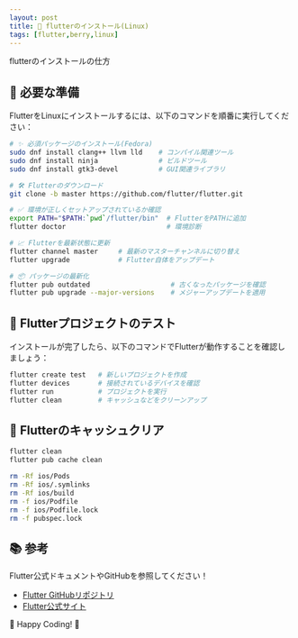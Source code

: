 ```yaml
---
layout: post
title: 🐧 flutterのインストール(Linux)
tags: [flutter,berry,linux]
---
```


flutterのインストールの仕方

## 🔧 必要な準備
FlutterをLinuxにインストールするには、以下のコマンドを順番に実行してください：

```bash
# ✨ 必須パッケージのインストール(Fedora)
sudo dnf install clang++ llvm lld    # コンパイル関連ツール
sudo dnf install ninja               # ビルドツール
sudo dnf install gtk3-devel          # GUI関連ライブラリ

# 🛠️ Flutterのダウンロード
git clone -b master https://github.com/flutter/flutter.git

# ✅ 環境が正しくセットアップされているか確認
export PATH="$PATH:`pwd`/flutter/bin"  # FlutterをPATHに追加
flutter doctor                         # 環境診断

# 📈 Flutterを最新状態に更新
flutter channel master     # 最新のマスターチャンネルに切り替え
flutter upgrade            # Flutter自体をアップデート

# 📦 パッケージの最新化
flutter pub outdated                    # 古くなったパッケージを確認
flutter pub upgrade --major-versions    # メジャーアップデートを適用
```

## 🚀 Flutterプロジェクトのテスト

インストールが完了したら、以下のコマンドでFlutterが動作することを確認しましょう：

```bash
flutter create test   # 新しいプロジェクトを作成
flutter devices       # 接続されているデバイスを確認
flutter run           # プロジェクトを実行
flutter clean         # キャッシュなどをクリーンアップ
```

## 🚀 Flutterのキャッシュクリア

```bash
flutter clean
flutter pub cache clean

rm -Rf ios/Pods
rm -Rf ios/.symlinks
rm -Rf ios/build
rm -f ios/Podfile
rm -f ios/Podfile.lock
rm -f pubspec.lock
```

## 📚 参考

Flutter公式ドキュメントやGitHubを参照してください！
- [Flutter GitHubリポジトリ](https://github.com/flutter/flutter)
- [Flutter公式サイト](https://flutter.dev)

🎉 Happy Coding! 🚀
